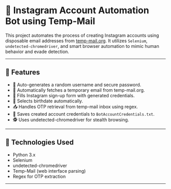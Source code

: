 # 🤖 Instagram Account Automation Bot using Temp-Mail

This project automates the process of creating Instagram accounts using disposable email addresses from [temp-mail.org](https://temp-mail.org). It utilizes `Selenium`, `undetected-chromedriver`, and smart browser automation to mimic human behavior and evade detection.

---

## 📌 Features

- 🔐 Auto-generates a random username and secure password.
- 📧 Automatically fetches a temporary email from temp-mail.org.
- 📝 Fills Instagram sign-up form with generated credentials.
- 📆 Selects birthdate automatically.
- 📤 Handles OTP retrieval from temp-mail inbox using regex.
- 💾 Saves created account credentials to `BotAccountCredentials.txt`.
- 🕵️ Uses undetected-chromedriver for stealth browsing.

---

## 🔧 Technologies Used

- Python 3.x
- Selenium
- undetected-chromedriver
- Temp-Mail (web interface parsing)
- Regex for OTP extraction

---